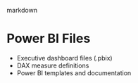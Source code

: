 markdown
# Power BI Files

- Executive dashboard files (.pbix)
- DAX measure definitions
- Power BI templates and documentation

